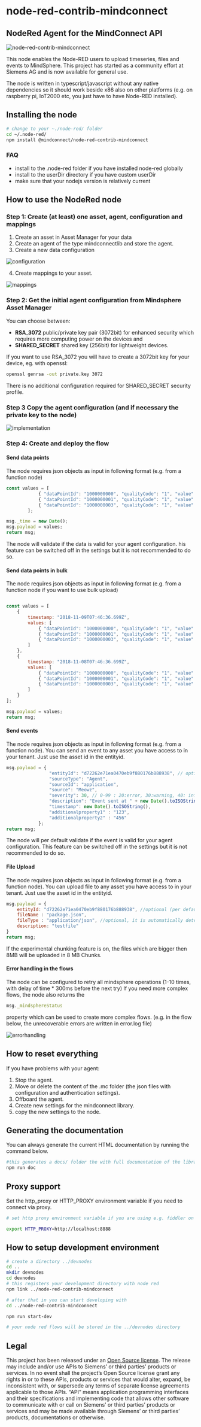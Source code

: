 # node-red-contrib-mindconnect

## NodeRed Agent for the MindConnect API

![node-red-contrib-mindconnect](images/nodered.png)

This node enables the Node-RED users to upload timeseries, files and events to MindSphere.
This project has started as a community effort at Siemens AG and is now available for general use.

The node is written in typescript/javascript without any native dependencies so it should work beside x86 also on other platforms (e.g. on  raspberry pi, IoT2000 etc, you just have to have Node-RED installed).

## Installing the node

```bash
# change to your ~./node-red/ folder
cd ~/.node-red/
npm install @mindconnect/node-red-contrib-mindconnect
```

### FAQ

- install to the .node-red folder if you have installed node-red globally
- install to the userDir directory if you have custom userDir
- make sure that your nodejs version is relatively current

## How to use the NodeRed node

### Step 1: Create (at least) one asset, agent, configuration and mappings

1. Create an asset in Asset Manager for your data
2. Create an agent of the type mindconnectlib and store the agent.
3. Create a new data configuration

![configuration](images/dataconfig.png)

4. Create mappings to your asset.

![mappings](images/datamappings.png)

### Step 2: Get the initial agent configuration from Mindsphere Asset Manager

You can choose between:

- **RSA_3072**          public/private key pair (3072bit) for enhanced security which requires more computing power on the devices and
- **SHARED_SECRET**     shared key (256bit) for lightweight devices.

If you want to use RSA_3072 you will have to create a 3072bit key for your device, eg. with openssl:

```bash
openssl genrsa -out private.key 3072
```

There is no additional configuration required for SHARED_SECRET security profile.

### Step 3 Copy the agent configuration (and if necessary the private key to the node)

![implementation](images/mindconnectagent-flow.png)

### Step 4: Create and deploy the flow

#### Send data points

The node requires json objects as input in following format (e.g. from a function node)

```javascript
const values = [
            { "dataPointId": "1000000000", "qualityCode": "1", "value": "42" },
            { "dataPointId": "1000000001", "qualityCode": "1", "value": "33.7" },
            { "dataPointId": "1000000003", "qualityCode": "1", "value": "45.76" }
        ];

msg._time = new Date();
msg.payload = values;
return msg;
```

The node will validate if the data is valid for your agent configuration. his feature can be switched off in the settings but it is not recommended to do so.

#### Send data points in bulk

The node requires json objects as input in following format (e.g. from a function node if you want to use bulk upload)

```javascript

const values = [
    {
        timestamp: "2018-11-09T07:46:36.699Z",
        values: [
            { "dataPointId": "1000000000", "qualityCode": "1", "value": "42" },
            { "dataPointId": "1000000001", "qualityCode": "1", "value": "33.7" },
            { "dataPointId": "1000000003", "qualityCode": "1", "value": "45.76" }
        ]
    },
    {
        timestamp: "2018-11-08T07:46:36.699Z",
        values: [
            { "dataPointId": "1000000000", "qualityCode": "1", "value": "12" },
            { "dataPointId": "1000000001", "qualityCode": "1", "value": "13.7" },
            { "dataPointId": "1000000003", "qualityCode": "1", "value": "15.76" }
        ]
    }
];

msg.payload = values;
return msg;
```

#### Send events

The node requires json objects as input in following format (e.g. from a function node). You can send an event to any asset you have access to in your tenant. Just use the asset id in the entityid.

```javascript
msg.payload = {
                "entityId": "d72262e71ea0470eb9f880176b888938", // optional, use assetid if you want to send event somewhere else :)
                "sourceType": "Agent",
                "sourceId": "application",
                "source": "Meowz",
                "severity": 30, // 0-99 : 20:error, 30:warning, 40: information
                "description": "Event sent at " + new Date().toISOString(),
                "timestamp": new Date().toISOString(),
                "additionalproperty1" : "123",
                "additionalproperty2" : "456"
            };
return msg;
```

The node will per default validate if the event is valid for your agent configuration. This feature can be switched off in the settings but it
is not recommended to do so.

#### File Upload

The node requires json objects as input in following format (e.g. from a function node). You can upload file to any asset you have access to in your tenant. Just use the asset id in the entityid.

```javascript
msg.payload = {
    entityId: "d72262e71ea0470eb9f880176b888938", //optional (per default files are uploaded to the agent)
    fileName : "package.json",
    fileType : "application/json", //optional, it is automatically determined if there is no fileType specified
    description: "testfile"
}
return msg;
```

If the experimental chunking feature is on, the files which are bigger then 8MB will be uploaded in 8 MB Chunks.

#### Error handling in the flows

The node can be configured to retry all mindsphere operations (1-10 times, with delay of time * 300ms before the next try)
If you need more complex flows, the node also returns the

```javascript
msg._mindsphereStatus
```

property which can be used to create more complex flows. (e.g. in the flow below, the unrecoverable errors are written in error.log file)

![errorhandling](images/errorhandling.png)

## How to reset everything

If you have problems with your agent:

1. Stop the agent.
2. Move or delete the content of the .mc folder (the json files with configuration and authentication settings).
3. Offboard the agent.
4. Create new settings for the mindconnect library.
5. copy the new settings to the node.

## Generating the documentation

You can always generate the current HTML documentation by running the command below.

```bash
#this generates a docs/ folder the with full documentation of the library.
npm run doc
```

## Proxy support

Set the http_proxy or HTTP_PROXY environment variable if you need to connect via proxy.

```bash
# set http proxy environment variable if you are using e.g. fiddler on the localhost.

export HTTP_PROXY=http://localhost:8888
```

## How to setup development environment

```bash
# create a directory ../devnodes
cd ..
mkdir devnodes
cd devnodes
# this registers your development directory with node red
npm link ../node-red-contrib-mindconnect

# after that in you can start developing with
cd ../node-red-contrib-mindconnect

npm run start-dev

# your node red flows will be stored in the ../devnodes directory
```

## Legal

This project has been released under an [Open Source license](./LICENSE.md). The release may include and/or use APIs to Siemens’ or third parties’ products or services. In no event shall the project’s Open Source license grant any rights in or to these APIs, products or services that would alter, expand, be inconsistent with, or supersede any terms of separate license agreements applicable to those APIs. “API” means application programming interfaces and their specifications and implementing code that allows other software to communicate with or call on Siemens’ or third parties’ products or services and may be made available through Siemens’ or third parties’ products, documentations or otherwise.
